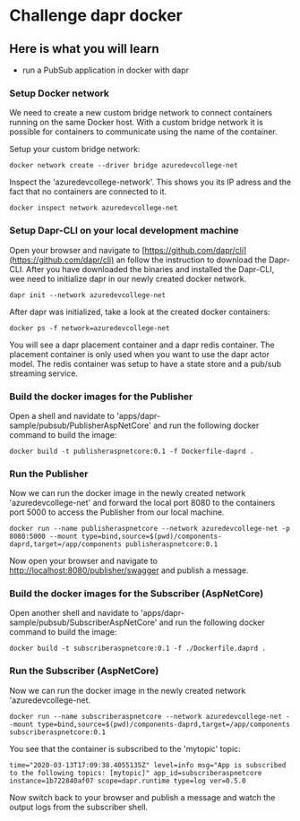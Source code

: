 # Challenge dapr docker

## Here is what you will learn
- run a PubSub application in docker with dapr

### Setup Docker network

We need to create a new custom bridge network to connect containers running on the same Docker host.
With a custom bridge network it is possible for containers to communicate using the name of the container.

Setup your custom bridge network:

```Shell
docker network create --driver bridge azuredevcollege-net
```

Inspect the 'azuredevcollege-network'. This shows you its IP adress and the fact that no containers are connected to it.

```
docker inspect network azuredevcollege-net
```

### Setup Dapr-CLI on your local development machine

Open your browser and navigate to [https://github.com/dapr/cli](https://github.com/dapr/cli) an follow the instruction to download the Dapr-CLI.
After you have downloaded the binaries and installed the Dapr-CLI, wee need to initialize dapr in our newly created docker network.

```
dapr init --network azuredevcollege-net
```

After dapr was initialized, take a look at the created docker containers:

```Shell
docker ps -f network=azuredevcollege-net
```

You will see a dapr placement container and a dapr redis container. The placement container is only used when you want to use the dapr actor model.
The redis container was setup to have a state store and a pub/sub streaming service.

### Build the docker images for the Publisher

Open a shell and navidate to 'apps/dapr-sample/pubsub/PublisherAspNetCore' and run the following docker command to build the image:

```Shell
docker build -t publisheraspnetcore:0.1 -f Dockerfile-daprd .
```

### Run the Publisher

Now we can run the docker image in the newly created network 'azuredevcollege-net' and forward the local port 8080 to the containers port 5000 to access the Publisher from our local machine.

```Shell
docker run --name publisheraspnetcore --network azuredevcollege-net -p 8080:5000 --mount type=bind,source=$(pwd)/components-daprd,target=/app/components publisheraspnetcore:0.1
```

Now open your browser and navigate to [http://localhost:8080/publisher/swagger](http://localhost:5000/publisher/swagger) and publish a message.

### Build the docker images for the Subscriber (AspNetCore)

Open another shell and navidate to 'apps/dapr-sample/pubsub/SubscriberAspNetCore' and run the following docker command to build the image:

```Shell
docker build -t subscriberaspnetcore:0.1 -f ./Dockerfile.daprd .
```

### Run the Subscriber (AspNetCore)

Now we can run the docker image in the newly created network 'azuredevcollege-net.

```Shell
docker run --name subscriberaspnetcore --network azuredevcollege-net --mount type=bind,source=$(pwd)/components-daprd,target=/app/components subscriberaspnetcore:0.1
```

You see that the container is subscribed to the 'mytopic' topic:

```Shell
time="2020-03-13T17:09:38.4055135Z" level=info msg="App is subscribed to the following topics: [mytopic]" app_id=subscriberaspnetcore instance=1b722840af07 scope=dapr.runtime type=log ver=0.5.0
```

Now switch back to your browser and publish a message and watch the output logs from the subscriber shell.
